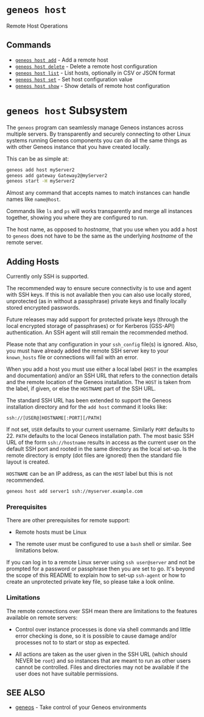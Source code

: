 # `geneos host`

Remote Host Operations


## Commands

* [`geneos host add`](geneos_host_add.md)	 - Add a remote host
* [`geneos host delete`](geneos_host_delete.md)	 - Delete a remote host configuration
* [`geneos host list`](geneos_host_list.md)	 - List hosts, optionally in CSV or JSON format
* [`geneos host set`](geneos_host_set.md)	 - Set host configuration value
* [`geneos host show`](geneos_host_show.md)	 - Show details of remote host configuration

# `geneos host` Subsystem

The `geneos` program can seamlessly manage Geneos instances across
multiple servers. By transparently and securely connecting to other
Linux systems running Geneos components you can do all the same things
as with other Geneos instance that you have created locally.

This can be as simple at:

```bash
geneos add host myServer2
geneos add gateway Gateway2@myServer2
geneos start -H myServer2
```

Almost any command that accepts names to match instances can handle
names like `name@host`.

Commands like `ls` and `ps` will works transparently and merge all
instances together, showing you where they are configured to run.

The host name, as opposed to _hostname_, that you use when you add a
host to `geneos` does not have to be the same as the underlying
_hostname_ of the remote server.

## Adding Hosts

Currently only SSH is supported.

The recommended way to ensure secure connectivity is to use and agent
with SSH keys. If this is not available then you can also use locally
stored, unprotected (as in without a passphrase) private keys and
finally locally stored encrypted passwords.

Future releases may add support for protected private keys (through the
local encrypted storage of passphrases) or for Kerberos (GSS-API)
authentication. An SSH agent will still remain the recommended method.

Please note that any configuration in your `ssh_config` file(s) is
ignored. Also, you must have already added the remote SSH server key to
your `known_hosts` file or connections will fail with an error.

When you add a host you must use either a local label (`HOST` in the
examples and documentation) and/or an SSH URL that refers to the connection
details and the remote location of the Geneos installation. The `HOST`
is taken from the label, if given, or else the `HOSTNAME` part of the
SSH URL.

The standard SSH URL has been extended to support the Geneos
installation directory and for the `add host` command it looks like:

`ssh://[USER@]HOSTNAME[:PORT][/PATH]`

If not set, `USER` defaults to your current username. Similarly `PORT`
defaults to 22. `PATH` defaults to the local Geneos installation path.
The most basic SSH URL of the form `ssh://hostname` results in access as
the current user on the default SSH port and rooted in the same
directory as the local set-up. Is the remote directory is empty (dot
files are ignored) then the standard file layout is created.

`HOSTNAME` can be an IP address, as can the `HOST` label but this is not
recommended.

```bash
geneos host add server1 ssh://myserver.example.com
```

### Prerequisites

There are other prerequisites for remote support:

* Remote hosts must be Linux

* The remote user must be configured to use a `bash` shell or similar.
  See limitations below.

If you can log in to a remote Linux server using `ssh user@server` and
not be prompted for a password or passphrase then you are set to go.
It's beyond the scope of this README to explain how to set-up
`ssh-agent` or how to create an unprotected private key file, so please
take a look online.

### Limitations

The remote connections over SSH mean there are limitations to the
features available on remote servers:

* Control over instance processes is done via shell commands and little
  error checking is done, so it is possible to cause damage and/or
  processes not to to start or stop as expected.

* All actions are taken as the user given in the SSH URL (which should
  NEVER be `root`) and so instances that are meant to run as other users
  cannot be controlled. Files and directories may not be available if
  the user does not have suitable permissions.

## SEE ALSO

* [geneos](geneos.md)	 - Take control of your Geneos environments
